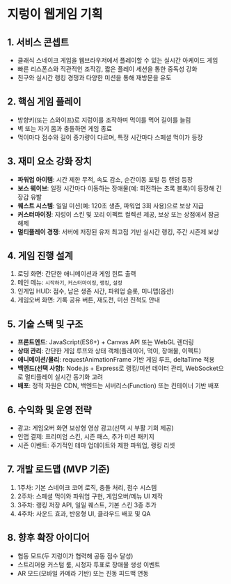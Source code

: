 # 지렁이 웹게임 기획

## 1. 서비스 콘셉트
- 클래식 스네이크 게임을 웹브라우저에서 플레이할 수 있는 실시간 아케이드 게임
- 빠른 리스폰스와 직관적인 조작감, 짧은 플레이 세션을 통한 중독성 강화
- 친구와 실시간 랭킹 경쟁과 다양한 미션을 통해 재방문을 유도

## 2. 핵심 게임 플레이
- 방향키(또는 스와이프)로 지렁이를 조작하며 먹이를 먹어 길이를 늘림
- 벽 또는 자기 몸과 충돌하면 게임 종료
- 먹이마다 점수와 길이 증가량이 다르며, 특정 시간마다 스페셜 먹이가 등장

## 3. 재미 요소 강화 장치
- **파워업 아이템**: 시간 제한 무적, 속도 감소, 순간이동 포털 등 랜덤 등장
- **보스 웨이브**: 일정 시간마다 이동하는 장애물(예: 회전하는 초록 블록)이 등장해 긴장감 유발
- **퀘스트 시스템**: 일일 미션(예: 120초 생존, 파워업 3회 사용)으로 보상 지급
- **커스터마이징**: 지렁이 스킨 및 꼬리 이펙트 컬렉션 제공, 보상 또는 상점에서 잠금 해제
- **멀티플레이 경쟁**: 서버에 저장된 유저 최고점 기반 실시간 랭킹, 주간 시즌제 보상

## 4. 게임 진행 설계
1. 로딩 화면: 간단한 애니메이션과 게임 힌트 출력
2. 메인 메뉴: `시작하기`, `커스터마이징`, `랭킹`, `설정`
3. 인게임 HUD: 점수, 남은 생존 시간, 파워업 슬롯, 미니맵(옵션)
4. 게임오버 화면: 기록 공유 버튼, 재도전, 미션 진척도 안내

## 5. 기술 스택 및 구조
- **프론트엔드**: JavaScript(ES6+) + Canvas API 또는 WebGL 렌더링
- **상태 관리**: 간단한 게임 루프와 상태 객체(플레이어, 먹이, 장애물, 이펙트)
- **애니메이션/물리**: requestAnimationFrame 기반 게임 루프, deltaTime 적용
- **백엔드(선택 사항)**: Node.js + Express로 랭킹/미션 데이터 관리, WebSocket으로 멀티플레이 실시간 동기화 고려
- **배포**: 정적 자원은 CDN, 백엔드는 서버리스(Function) 또는 컨테이너 기반 배포

## 6. 수익화 및 운영 전략
- 광고: 게임오버 화면 보상형 영상 광고(선택 시 부활 기회 제공)
- 인앱 결제: 프리미엄 스킨, 시즌 패스, 추가 미션 패키지
- 시즌 이벤트: 주기적인 테마 업데이트와 제한 파워업, 랭킹 리셋

## 7. 개발 로드맵 (MVP 기준)
1. 1주차: 기본 스네이크 코어 로직, 충돌 처리, 점수 시스템
2. 2주차: 스페셜 먹이와 파워업 구현, 게임오버/메뉴 UI 제작
3. 3주차: 랭킹 저장 API, 일일 퀘스트, 기본 스킨 3종 추가
4. 4주차: 사운드 효과, 반응형 UI, 클라우드 배포 및 QA

## 8. 향후 확장 아이디어
- 협동 모드(두 지렁이가 협력해 공동 점수 달성)
- 스트리머용 커스텀 룸, 시청자 투표로 장애물 생성 이벤트
- AR 모드(모바일 카메라 기반) 또는 진동 피드백 연동

